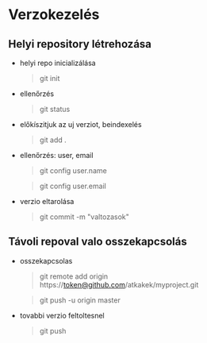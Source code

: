 # Verzokezelés
## Helyi repository létrehozása

- helyi repo inicializálása
    >git init
- ellenőrzés
    >git status
- előkíszitjuk az uj verziot, beindexelés 
    >git add .
- ellenőrzés: user, email
    >git config user.name

    >git config user.email
- verzio eltarolása
    >git commit -m "valtozasok"


## Távoli repoval valo osszekapcsolás
- osszekapcsolas
    >git remote add origin https://token@github.com/atkakek/myproject.git

    >git push -u origin master
- tovabbi verzio feltoltesnel
    >git push
